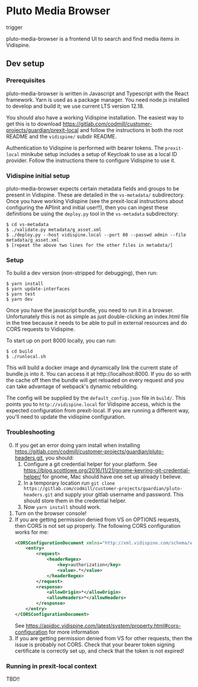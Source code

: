 #  Pluto Media Browser

trigger

pluto-media-browser is a frontend UI to search and find media items in Vidispine.

## Dev setup

### Prerequisites
pluto-media-browser is written in Javascript and Typescript with the React framework.  Yarn is used as a package manager.
You need node.js installed to develop and build it; we use current LTS version 12.18.

You should also have a working Vidispine installation.  The easiest way to get this is to download 
https://gitlab.com/codmill/customer-projects/guardian/prexit-local and follow the instructions in both the root README
and the `vidispine/` subdir README.

Authentication to Vidispine is performed with bearer tokens.  The `prexit-local` minikube setup includes a setup of
Keycloak to use as a local ID provider. Follow the instructions there to configure Vidispine to use it.

### Vidispine initial setup
pluto-media-browser expects certain metadata fields and groups to be present in Vidispine.  These are detailed in the
`vs-metadata/` subdirectory.
Once you have working Vidispine (see the prexit-local instructions about configuring the APIinit and initial user!!),
then you can ingest these definitions be using the `deploy.py` tool in the `vs-metadata` subdirectory:
```
$ cd vs-metadata
$ ./validate.py metadata/g_asset.xml
$ ./deploy.py --host vidispine.local --port 80 --passwd admin --file metadata/g_asset.xml
$ [repeat the above two lines for the other files in metadata/]
```

### Setup
To build a dev version (non-stripped for debugging), then run:
```
$ yarn install
$ yarn update-interfaces
$ yarn test
$ yarn dev
```

Once you have the javascript bundle, you need to run it in a browser.
Unfortunately this is not as simple as just double-clicking an index.html file in the tree because it needs to be able
to pull in external resources and do CORS requests to Vidispine.

To start up on port 8000 locally, you can run:
```shell script
$ cd build
$ ./runlocal.sh
```

This will build a docker image and dynamically link the current state of bundle.js into it.  You can access it at
http://localhost:8000.  If you do so with the cache off then the bundle will get reloaded on every request and you
can take advantage of webpack's dynamic rebuilding.

The config will be supplied by the `default_config.json` file in `build/`.  This points you to `http://vidispine.local`
for Vidispine access, which is the expected configuration from prexit-local.  If you are running a different way,
you'll need to update the vidispine configuration.

### Troubleshooting
0. If you get an error doing yarn install when installing  https://gitlab.com/codmill/customer-projects/guardian/pluto-headers.git,
you should:
    1. Configure a git credential helper for your platform. See https://blog.scottlowe.org/2016/11/21/gnome-keyring-git-credential-helper/ for gnome,
 Mac should have one set up already I believe.
    2. In a temporary location run `git clone https://gitlab.com/codmill/customer-projects/guardian/pluto-headers.git` and
    supply your gitlab username and password. This should store them in the credential helper.
    3. Now `yarn install` should work.
1. Turn on the browser console!
2. If you are getting permission denied from VS on OPTIONS requests, then CORS is not set up properly.  The following
CORS configuration works for me:
    ```xml
    <CORSConfigurationDocument xmlns="http://xml.vidispine.com/schema/vidispine">
        <entry>
            <request>
                <headerRegex>
                    <key>authorization</key>
                    <value>.*</value>
                </headerRegex>
            </request>
            <response>
                <allowOrigin>*</allowOrigin>
                <allowHeaders>*</allowHeaders>
            </response>
        </entry>
    </CORSConfigurationDocument>
    ```
   See https://apidoc.vidispine.com/latest/system/property.html#cors-configuration for more information
3. If you are getting permission denied from VS for other requests, then the issue is probably not CORS.  Check that
your bearer token signing certificate is correctly set up, and check that the token is not expired!

### Running in prexit-local context

TBD!!
